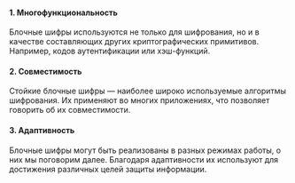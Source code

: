 
#### 1. Многофункциональность

Блочные шифры используются не только для шифрования, но и в качестве составляющих других криптографических примитивов. Например, кодов аутентификации или хэш-функций.

#### 2. Совместимость

Стойкие блочные шифры — наиболее широко используемые алгоритмы шифрования. Их применяют во многих приложениях, что позволяет говорить об их совместимости.

#### 3. Адаптивность

Блочные шифры могут быть реализованы в разных режимах работы, о них мы поговорим далее. Благодаря адаптивности их используют для достижения различных целей защиты информации.

